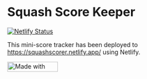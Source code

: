 # Squash Score Keeper

[![Netlify Status](https://api.netlify.com/api/v1/badges/9599c6ac-1e15-418a-85d5-ea2e7233fd77/deploy-status)](https://app.netlify.com/sites/squashscorer/deploys)

This mini-score tracker has been deployed to https://squashscorer.netlify.app/ using Netlify.

 <a href="https://bulma.io">
  <img
    src="https://bulma.io/images/made-with-bulma--dark.png"
    alt="Made with Bulma"
    width="116"
    height="23">
</a> 
